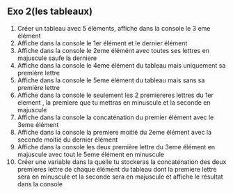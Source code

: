 ## Exo 2(les tableaux)
1. Créer un tableau avec 5 éléments, affiche dans la console le 3 eme élément
2. Affiche dans la console le 1er élément et le dernier élément
3. Affiche dans la console le 2eme élémént avec toutes ses lettres en majuscule saufe la derniere 
4. Affiche dans la console le 4eme élément du tableau mais uniquement sa première lettre
5. Affiche dans la console le 5eme élément du tableau mais sans sa première lettre
6. Affiche dans la console le seulement les 2 premiereres lettres du 1er element , la premiere que tu mettras en minuscule et la seconde en majuscule
7. Affiche dans la console la concaténation du premier élément avec le 3eme élément
8. Affiche dans la console la premiere moitié du 2eme élément avec la seconde moitié du dernier élément
9. Affiche dans la console les deux première lettre du 3eme élément en majuscule avec tout le 5eme élément en minuscule
10. Créer une variable dans la quelle tu stockeras la concaténation des deux premieres lettre de chaque élément du tableau dont la premiere lettre sera en minuscule et la seconde sera en majuscule et affiche le résultat dans la console